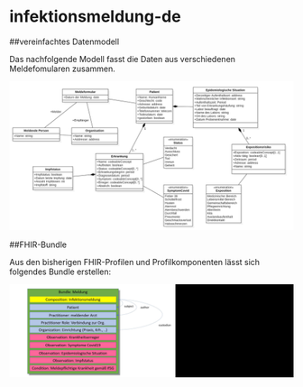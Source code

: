 # infektionsmeldung-de

##vereinfachtes Datenmodell

Das nachfolgende Modell fasst die Daten aus verschiedenen Meldefomularen zusammen.

![alt text](https://github.com/hl7germany/infektionsmeldung-de/blob/master/meldung_UML.png)

##FHIR-Bundle

Aus den bisherigen FHIR-Profilen und Profilkomponenten lässt sich folgendes Bundle erstellen:

![alt text](https://github.com/hl7germany/infektionsmeldung-de/blob/master/infektionsschutzmeldung_bundle.jpg)
